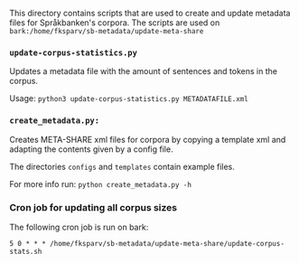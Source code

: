 This directory contains scripts that are used to create and update metadata files for Språkbanken's corpora.
The scripts are used on `bark:/home/fksparv/sb-metadata/update-meta-share`

### `update-corpus-statistics.py`

Updates a metadata file with the amount of sentences and tokens in the corpus.

Usage:
`python3 update-corpus-statistics.py METADATAFILE.xml`


### `create_metadata.py:`

Creates META-SHARE xml files for corpora by copying a template xml and adapting the contents given by a config file.

The directories `configs` and `templates` contain example files.

For more info run:
`python create_metadata.py -h`


### Cron job for updating all corpus sizes

The following cron job is run on bark:

`5 0 * * * /home/fksparv/sb-metadata/update-meta-share/update-corpus-stats.sh`
